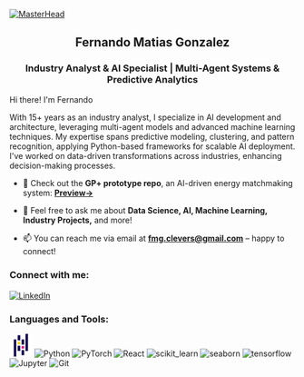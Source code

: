 [![MasterHead](https://www.american.edu/spa/data-science/images/datascience-hero.jpg)](https://rishavchanda.io)
<h2 align="center">Fernando Matias Gonzalez</h1>
<h3 align="center">Industry Analyst & AI Specialist | Multi-Agent Systems & Predictive Analytics</h3>

Hi there! I'm Fernando

With 15+ years as an industry analyst, I specialize in AI development and architecture, leveraging multi-agent models and advanced machine learning techniques. My expertise spans predictive modeling, clustering, and pattern recognition, applying Python-based frameworks for scalable AI deployment. I've worked on data-driven transformations across industries, enhancing decision-making processes.
  
- 🚀 Check out the **GP+ prototype repo**, an AI-driven energy matchmaking system: [**Preview→**](https://greenpowerplus.replit.app/)

- 💬 Feel free to ask me about **Data Science, AI, Machine Learning, Industry Projects,** and more!
  
- 📫 You can reach me via email at **fmg.clevers@gmail.com** – happy to connect!

<h3 align="left">Connect with me:</h3>
<p align="left">
  <a href="https://linkedin.com/in/fernando-matias-gonzalez" target="_blank">
    <img align="center" src="https://raw.githubusercontent.com/rahuldkjain/github-profile-readme-generator/master/src/images/icons/Social/linked-in-alt.svg" alt="LinkedIn" height="30" width="40" />
  </a>
</p>

<h3 align="left">Languages and Tools:</h3>
<p align="left">
  <img src="https://raw.githubusercontent.com/devicons/devicon/2ae2a900d2f041da66e950e4d48052658d850630/icons/pandas/pandas-original.svg" alt="pandas" width="40" height="40"/> 
  <img src="https://cdn.jsdelivr.net/gh/devicons/devicon/icons/python/python-original.svg" alt="Python" width="40" height="40"/>
  <img src="https://cdn.jsdelivr.net/gh/devicons/devicon/icons/pytorch/pytorch-original.svg" alt="PyTorch" width="40" height="40"/>
  <img src="https://cdn.jsdelivr.net/gh/devicons/devicon/icons/react/react-original.svg" alt="React" width="40" height="40"/>
  <img src="https://upload.wikimedia.org/wikipedia/commons/0/05/Scikit_learn_logo_small.svg" alt="scikit_learn" width="40" height="40"/>
  <img src="https://seaborn.pydata.org/_images/logo-mark-lightbg.svg" alt="seaborn" width="40" height="40"/>
  <img src="https://www.vectorlogo.zone/logos/tensorflow/tensorflow-icon.svg" alt="tensorflow" width="40" height="40"/> 
  <img src="https://cdn.jsdelivr.net/gh/devicons/devicon/icons/jupyter/jupyter-original.svg" alt="Jupyter" width="40" height="40"/>
  <img src="https://cdn.jsdelivr.net/gh/devicons/devicon/icons/git/git-original.svg" alt="Git" width="40" height="40"/>
</p>
